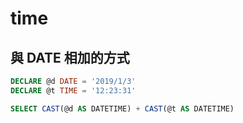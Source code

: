 # time

## 與 DATE 相加的方式

```sql
DECLARE @d DATE = '2019/1/3'
DECLARE @t TIME = '12:23:31'

SELECT CAST(@d AS DATETIME) + CAST(@t AS DATETIME)
```